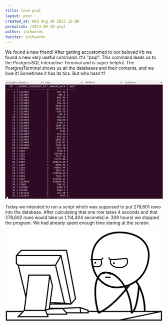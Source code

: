 ```yaml
---
title: love psql
layout: post
created_at: Wed Aug 28 2013 15:00
permalink: /2013-08-28-psql
author: inchworms
twitter: inchworms_
---
```


We found a new friend! After getting accustomed to our beloved irb we found a new very useful command. It's "psql". This command leads us to the PostgresSQL Interactive Terminal and is super helpful. The PostgresTerminal shows us all the databases and their contents, and we love it! Sometimes it has its tics. But who hasn't?

![payment_data](/images/payment_data.png)

Today we intended to run a script which was supposed to put 278,601 rows into the database. After calculating that one row takes 4 seconds and that 278,602 rows would take us 1,114,404 seconds(i.e. 309 hours) we stopped the program. We had already spent enough time staring at the screen.

![waiting](/images/waiting-meme.png)